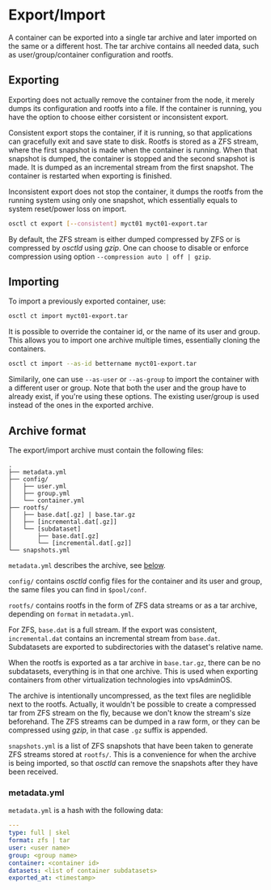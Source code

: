 # Export/Import
A container can be exported into a single tar archive and later imported
on the same or a different host. The tar archive contains all needed data,
such as user/group/container configuration and rootfs.

## Exporting
Exporting does not actually remove the container from the node, it merely
dumps its configuration and rootfs into a file. If the container is running,
you have the option to choose either corsistent or inconsistent export.

Consistent export stops the container, if it is running, so that applications
can gracefully exit and save state to disk. Rootfs is stored as a ZFS stream,
where the first snapshot is made when the container is running. When that
snapshot is dumped, the container is stopped and the second snapshot is made.
It is dumped as an incremental stream from the first snapshot. The container is
restarted when exporting is finished.

Inconsistent export does not stop the container, it dumps the rootfs from
the running system using only one snapshot, which essentially equals to system
reset/power loss on import.

```bash
osctl ct export [--consistent] myct01 myct01-export.tar
```

By default, the ZFS stream is either dumped compressed by ZFS or is compressed
by *osctld* using *gzip*. One can choose to disable or enforce compression
using option `--compression auto | off | gzip`.

## Importing
To import a previously exported container, use:

```bash
osctl ct import myct01-export.tar
```

It is possible to override the container id, or the name of its user and group.
This allows you to import one archive multiple times, essentially cloning
the containers.

```bash
osctl ct import --as-id bettername myct01-export.tar
```

Similarily, one can use `--as-user` or `--as-group` to import the container with
a different user or group. Note that both the user and the group have to already
exist, if you're using these options. The existing user/group is used instead of
the ones in the exported archive.

## Archive format
The export/import archive must contain the following files:

    .
    ├── metadata.yml
    ├── config/
    │   ├── user.yml
    │   ├── group.yml
    │   └── container.yml
    ├── rootfs/
    │   ├── base.dat[.gz] | base.tar.gz
    │   ├── [incremental.dat[.gz]]
    │   └── [subdataset]
    │       ├── base.dat[.gz]
    │       └── [incremental.dat[.gz]]
    └── snapshots.yml

`metadata.yml` describes the archive, see [below](#metadatayml).

`config/` contains *osctld* config files for the container and its user and group,
the same files you can find in `$pool/conf`.

`rootfs/` contains rootfs in the form of ZFS data streams or as a tar archive,
depending on `format` in `metadata.yml`.

For ZFS, `base.dat` is a full stream. If the export was consistent,
`incremental.dat` contains an incremental stream from `base.dat`. Subdatasets
are exported to subdirectories with the dataset's relative name.

When the rootfs is exported as a tar archive in `base.tar.gz`, there can be no
subdatasets, everything is in that one archive. This is used when exporting
containers from other virtualization technologies into vpsAdminOS.

The archive is intentionally uncompressed, as the text files are neglidible
next to the rootfs. Actually, it wouldn't be possible to create a compressed tar
from ZFS stream on the fly, because we don't know the stream's size beforehand.
The ZFS streams can be dumped in a raw form, or they can be compressed using
*gzip*, in that case `.gz` suffix is appended.

`snapshots.yml` is a list of ZFS snapshots that have been taken to generate
ZFS streams stored at `rootfs/`. This is a convenience for when the archive
is being imported, so that *osctld* can remove the snapshots after they have
been received.

### metadata.yml
`metadata.yml` is a hash with the following data:

```yaml
---
type: full | skel
format: zfs | tar
user: <user name>
group: <group name>
container: <container id>
datasets: <list of container subdatasets>
exported_at: <timestamp>
```

